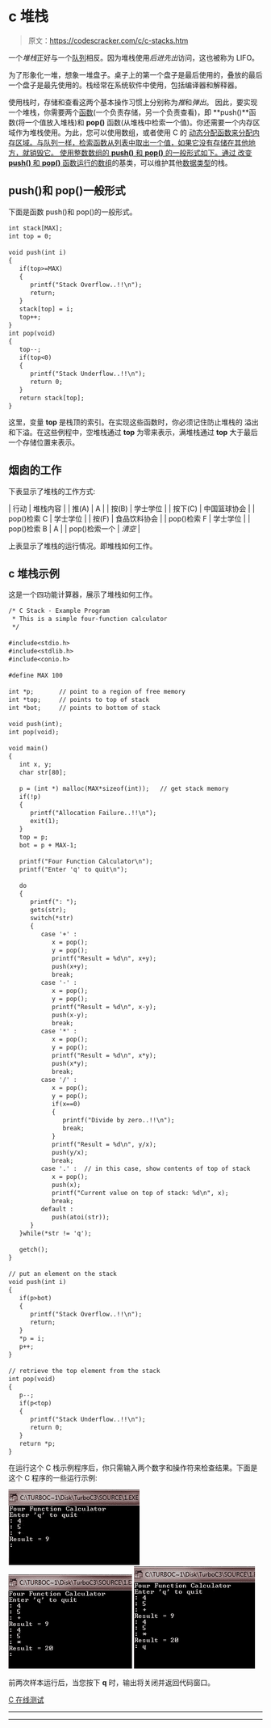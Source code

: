 # c 堆栈

> 原文：<https://codescracker.com/c/c-stacks.htm>

一个*堆栈*正好与一个[队列](/c/c-queues.htm)相反。因为堆栈使用*后进先出*访问，这也被称为 LIFO。

为了形象化一堆，想象一堆盘子。桌子上的第一个盘子是最后使用的，叠放的最后一个盘子是最先使用的。栈经常在系统软件中使用，包括编译器和解释器。

使用栈时，存储和查看这两个基本操作习惯上分别称为*推*和*弹出*。 因此，要实现一个堆栈，你需要两个[函数](/c/c-functions.htm)(一个负责存储，另一个负责查看)，即 **push()**函数(将一个值放入堆栈)和 **pop()** 函数(从堆栈中检索一个值)。你还需要一个内存区域作为堆栈使用。为此，您可以使用数组，或者使用 C 的 [动态分配函数来分配内存区域。与队列一样，检索函数从列表中取出一个值，如果它没有存储在其他地方，就销毁它。 使用整数数组的 **push()** 和 **pop()** 的一般形式如下。通过 改变 **push()** 和 **pop()** 函数运行的](/c/function/dynamic-allocation/c-dynamic-allocation-functions.htm)[数组](/c/c-arrays.htm)的基类，可以维护其他[数据类型](/c/c-data-types.htm)的栈。

## push()和 pop()一般形式

下面是函数 push()和 pop()的一般形式。

```
int stack[MAX];
int top = 0;

void push(int i)
{
   if(top>=MAX)
   {
      printf("Stack Overflow..!!\n");
      return;
   }
   stack[top] = i;
   top++;
}
int pop(void)
{
   top--;
   if(top<0)
   {
      printf("Stack Underflow..!!\n");
      return 0;
   }
   return stack[top];
}
```

这里，变量 **top** 是栈顶的索引。在实现这些函数时，你必须记住防止堆栈的 溢出和下溢。在这些例程中，空堆栈通过 **top** 为零来表示，满堆栈通过 **top** 大于最后一个存储位置来表示。

## 烟囱的工作

下表显示了堆栈的工作方式:

| 行动 | 堆栈内容 |
| 推(A) | A |
| 按(B) | 学士学位 |
| 按下(C) | 中国篮球协会 |
| pop()检索 C | 学士学位 |
| 按(F) | 食品饮料协会 |
| pop()检索 F | 学士学位 |
| pop()检索 B | A |
| pop()检索一个 | *清空* |

上表显示了堆栈的运行情况。即堆栈如何工作。

## c 堆栈示例

这是一个四功能计算器，展示了堆栈如何工作。

```
/* C Stack - Example Program
 * This is a simple four-function calculator
 */

#include<stdio.h>
#include<stdlib.h>
#include<conio.h>

#define MAX 100

int *p;       // point to a region of free memory
int *top;     // points to top of stack
int *bot;     // points to bottom of stack

void push(int);
int pop(void);

void main()
{
   int x, y;
   char str[80];

   p = (int *) malloc(MAX*sizeof(int));   // get stack memory
   if(!p)
   {
      printf("Allocation Failure..!!\n");
      exit(1);
   }
   top = p;
   bot = p + MAX-1;

   printf("Four Function Calculator\n");
   printf("Enter 'q' to quit\n");

   do
   {
      printf(": ");
      gets(str);
      switch(*str)
      {
         case '+' :
            x = pop();
            y = pop();
            printf("Result = %d\n", x+y);
            push(x+y);
            break;
         case '-' :
            x = pop();
            y = pop();
            printf("Result = %d\n", x-y);
            push(x-y);
            break;
         case '*' :
            x = pop();
            y = pop();
            printf("Result = %d\n", x*y);
            push(x*y);
            break;
         case '/' :
            x = pop();
            y = pop();
            if(x==0)
            {
               printf("Divide by zero..!!\n");
               break;
            }
            printf("Result = %d\n", y/x);
            push(y/x);
            break;
         case '.' :  // in this case, show contents of top of stack
            x = pop();
            push(x);
            printf("Current value on top of stack: %d\n", x);
            break;
         default :
            push(atoi(str));
      }
   }while(*str != 'q');

   getch();
}

// put an element on the stack
void push(int i)
{
   if(p>bot)
   {
      printf("Stack Overflow..!!\n");
      return;
   }
   *p = i;
   p++;
}

// retrieve the top element from the stack
int pop(void)
{
   p--;
   if(p<top)
   {
      printf("Stack Underflow..!!\n");
      return 0;
   }
   return *p;
}
```

在运行这个 C 栈示例程序后，你只需输入两个数字和操作符来检查结果。下面是这个 C 程序的一些运行示例:

![c stack](img/b5d16570c63245be0e424b0f9b51bbe9.png)
![c stack example](img/c0a9ce2069d70563f35a59c6c12721e1.png)
![c stack push pop](img/e6b6b788dab467664ec0a80f2d3678b1.png)

前两次样本运行后，当您按下 **q** 时，输出将关闭并返回代码窗口。

[C 在线测试](/exam/showtest.php?subid=2)

* * *

* * *